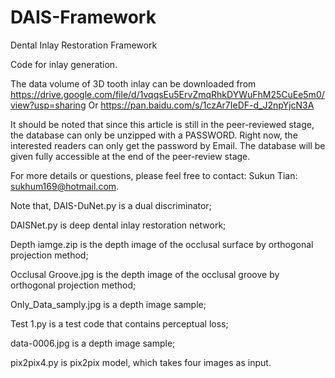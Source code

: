 # DAIS-Framework
Dental Inlay Restoration Framework

Code for inlay generation.

The data volume of 3D tooth inlay can be downloaded from 
https://drive.google.com/file/d/1vqqsEu5ErvZmqRhkDYWuFhM25CuEe5m0/view?usp=sharing Or https://pan.baidu.com/s/1czAr7IeDF-d_J2npYjcN3A 

It should be noted that since this article is still in the peer-reviewed stage, the database can only be unzipped with a PASSWORD. Right now, the interested readers can only get the password by Email. The database will be given fully accessible at the end of the peer-review stage. 

For more details or questions, please feel free to contact:
Sukun Tian: sukhum169@hotmail.com.

Note that,
DAIS-DuNet.py is a dual discriminator;

DAISNet.py is deep dental inlay restoration network;

Depth iamge.zip is the depth image of the occlusal surface by orthogonal projection method;

Occlusal Groove.jpg is the depth image of the occlusal groove by orthogonal projection method;

Only_Data_samply.jpg is a depth image sample;

Test 1.py is a test code that contains perceptual loss;

data-0006.jpg is a depth image sample;

pix2pix4.py is pix2pix model, which takes four images as input.



